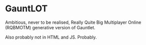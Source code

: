 GauntLOT
========

Ambitious, never to be realised, Really Quite Big Multiplayer Online (RQBMOTM) generative version of Gauntlet.

Also probably not in HTML and JS. Probably.
